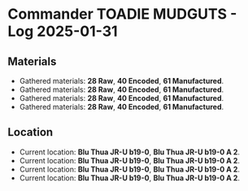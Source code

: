 # Commander TOADIE MUDGUTS - Log 2025-01-31

## Materials
- Gathered materials: **28 Raw**, **40 Encoded**, **61 Manufactured**.
- Gathered materials: **28 Raw**, **40 Encoded**, **61 Manufactured**.
- Gathered materials: **28 Raw**, **40 Encoded**, **61 Manufactured**.
- Gathered materials: **28 Raw**, **40 Encoded**, **61 Manufactured**.

## Location
- Current location: **Blu Thua JR-U b19-0**, **Blu Thua JR-U b19-0 A 2**.
- Current location: **Blu Thua JR-U b19-0**, **Blu Thua JR-U b19-0 A 2**.
- Current location: **Blu Thua JR-U b19-0**, **Blu Thua JR-U b19-0 A 2**.
- Current location: **Blu Thua JR-U b19-0**, **Blu Thua JR-U b19-0 A 2**.

